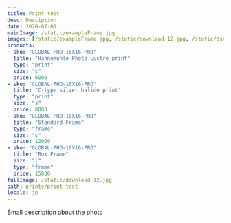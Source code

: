```yaml
---
title: Print test
desc: Desciption
date: 2020-07-01
mainImage: /static/exampleFrame.jpg
images: [/static/exampleFrame.jpg, /static/download-12.jpg, /static/dsc03161.jpg, /static/download-16.jpg]
products: 
- sku: "GLOBAL-PHO-16X16-PRO"
  title: "Hahnemühle Photo Lustre print"
  type: "print"
  size: "s"
  price: 6000
- sku: "GLOBAL-PHO-16X16-PRO"
  title: "C-type silver halide print"
  type: "print"
  size: "s"
  price: 8000
- sku: "GLOBAL-PHO-16X16-PRO"
  title: "Standard Frame"
  type: "frame"
  size: "s"
  price: 12000
- sku: "GLOBAL-PHO-16X16-PRO"
  title: "Box Frame" 
  size: "l"
  type: "frame"
  price: 15000
fullImage: /static/download-12.jpg
path: prints/print-test
locale: jp
---
```

Small description about the photo